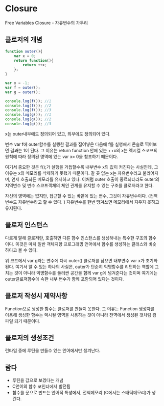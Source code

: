 # Closure

Free Variables Closure - 자유변수의 가두리



## 클로저의 개념

```javascript
function outer(){
    var x = 0;
    return function(){
        return ++x;
    };
}

var x = -1;
var f = outer();
var g = outer();

console.log(f()); //1
console.log(f()); //2
console.log(f()); //3
console.log(g()); //1
console.log(g()); //2
console.log(g()); //3
```

x는 outer내부에도 정의되어 있고, 외부에도 정의되어 있다. 

변수 var f에 outer함수를 실행한 결과를 집어넣은 다음에 f를 실행해서 콘솔로 찍어보면 결과는 1이 된다. 그 이유는 return function 안에 있는 ++x의 x는 렉시컬 스코프의 원칙에 따라 정의된 영역에 있는 var x= 0을 참조하기 때문이다. 

여기서 중요한 것은 f();가 실행을 거듭할수록 내부변수 x의 값이 커진다는 사실인데, 그 이유는 x의 메모리를 삭제하기 못했기 때문이다. 갈 곳 없는 x는 자유변수라고 불리어지며, 언제 호출되든 메모리를 유지하고 있다. 이처럼 outer 호출이 종료되더라도 outer의 지역변수 및 변수 스코프객체의 체인 관계를 유지할 수 있는 구조를 클로저라고 한다.



자신의 영역에는 없지만, 접근할 수 있는 바깥에 있는 변수, 그것이 자유변수이다. (전역변수도 자유변수라고 할 수 있다. ) 자유변수를 한번 땡겨쓰면 메모리에서 지우지 못하고 유지된다. 



## 클로저 인스턴스

다르게 말해 클로저란, 호출하면 다른 함수 인스턴스를 생성해내는 특수한 구조의 함수이다. 
이것은 마치 일반 객체지향 프로그래밍 언어에서 함수를 생성하는 클래스와 비슷하다고 볼 수 있다. 

위 코드에서 var g라는 변수에 다시 outer() 클로저를 담으면 내부변수 var x가 초기화된다. 여기서 알 수 있는 하나의 사실은, outer가  단순히 익명함수를 리턴하는 역할에 그치는 것이 아니라 익명함수를 둘러싼 공간을 함께 var g에 넘겨준다는 것이며 여기에는 outer클로저함수에 속한 내부 변수가 함께 포함되어 있다는 것이다.



## 클로저 작성시 제약사항

Function으로 생성한 함수는 클로저를 만들지 못한다. 그 이유는 Function 생성자를 이용해 생성한 함수는 렉시컬 영역을 사용하는 것이 아니라 전역에서 생성된 것처럼 컴파일 되기 때문이다. 



## 클로저의 생성조건

런타임 중에 루틴을 만들수 있는 언어에서만 생겨난다.



## 람다 

- 루틴을 값으로 보겠다는 개념
- C언어의 함수 포인터에서 발전됨
- 함수를 문으로 만드는 언어적 특성에서, 전역메모리 (C에서는 스태틱메모리)가 생긴다.